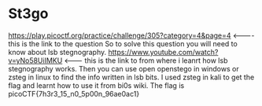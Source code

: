 # St3go
https://play.picoctf.org/practice/challenge/305?category=4&page=4 <---- this is the link to the question 
So to solve this question you will need to know about lsb stegnography. https://www.youtube.com/watch?v=yNo58UiIMKU  <--- this is the link to from where i leanrt how lsb stegnography works. Then you can use open openstego in windows or zsteg in linux to find the info written in lsb bits. I used zsteg in kali to get the flag and learnt how to use it from bi0s wiki.
The flag is picoCTF{7h3r3_15_n0_5p00n_96ae0ac1}
